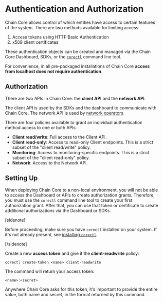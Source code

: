 # Authentication and Authorization

Chain Core allows control of which entities have access to certain features of the system. There are two methods available for limiting access:

1. Access tokens using HTTP Basic Authentication
2. x509 client certificates

These authentication objects can be created and managed via the Chain Core Dashboard, SDKs, or the [`corectl`](corectl) command line tool.

For convenience, in all pre-packaged installations of Chain Core **access from localhost does not require authentication**.

## Authorization

There are two APIs in Chain Core: the **client API** and the **network API**.

The client API is used by the SDKs and the dashboard to communicate with Chain Core. The network API is used by [network operators](blockchain-operators.md).

There are four policies available to grant an individual authentication method access to one or both APIs:

* **Client read/write**: Full access to the Client API.
* **Client read-only**: Access to read-only Client endpoints. This is a strict subset of the "client read/write" policy.
* **Monitoring**: Access to monitoring-specific endpoints. This is a strict subset of the "client read-only" policy.
* **Network**: Access to the Network API.

## Setting Up

When deploying Chain Core to a non-local environment, you will not be able to access the Dashboard or APIs to create authorization grants. Therefore, you must use the `corectl` command line tool to create your first authorization grant. After that, you can use that token or certificate to create additional authorizations via the Dashboard or SDKs.

[sidenote]

Before proceeding, make sure you have `corectl` installed on your system. If it's not already present,  see [installing `corectl`](corectl#installation).

[/sidenote]

Create a new **access token** and give it the **client-readwrite** policy:

```
corectl create-token <name> client-readwrite
```

The command will return your access token:

```
<name>:<secret>
```

Anywhere Chain Core asks for this token, it's important to provide the entire value, both name and secret, in the format returned by this command.
